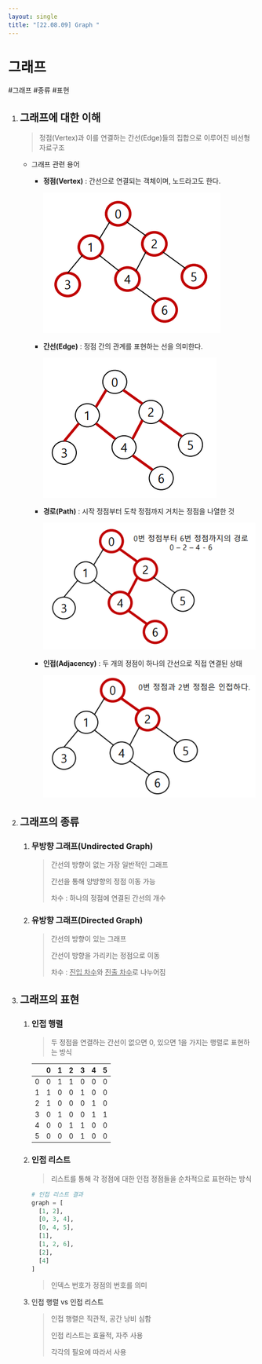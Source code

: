 ```yaml
---
layout: single
title: "[22.08.09] Graph "
---
```

# 그래프

#그래프 #종류 #표현

1. ## 그래프에 대한 이해

   > 정점(Vertex)과 이를 연결하는 간선(Edge)들의 집합으로 이루어진 비선형 자료구조

   - 그래프 관련 용어

     - **정점(Vertex)** : 간선으로 연결되는 객체이며, 노드라고도 한다.

       ![image-20220810002222982](2022-08-09-graph.assets/image-20220810002222982.png)

     - **간선(Edge)** : 정점 간의 관계를 표현하는 선을 의미한다.

       ![image-20220810002237199](2022-08-09-graph.assets/image-20220810002237199.png)

     - **경로(Path)** : 시작 정점부터 도착 정점까지 거치는 정점을 나열한 것

       ![image-20220810002251892](2022-08-09-graph.assets/image-20220810002251892.png)

     - **인접(Adjacency)** : 두 개의 정점이 하나의 간선으로 직접 연결된 상태

       ![image-20220810002304776](2022-08-09-graph.assets/image-20220810002304776.png)

   

2. ## 그래프의 종류

   1. ### 무방향 그래프(Undirected Graph)

      > 간선의 방향이 없는 가장 일반적인 그래프
      >
      > 간선을 통해 양뱡향의 정점 이동 가능
      >
      > 차수 : 하나의 정점에 연결된 간선의 개수

   2. ### 유방향 그래프(Directed Graph)

      > 간선의 방향이 있는 그래프
      >
      > 간선이 방향을 가리키는 정점으로 이동
      >
      > 차수 : <u>진입 차수</u>와 <u>진출 차수</u>로 나누어짐

   

3. ## 그래프의 표현

   1. ### 인접 행렬

      > 두 정점을 연결하는 간선이 없으면 0, 있으면 1을 가지는 행렬로 표현하는 방식

      |      |  0   |  1   |  2   |  3   |  4   |  5   |
      | :--: | :--: | :--: | :--: | :--: | :--: | :--: |
      |  0   |  0   |  1   |  1   |  0   |  0   |  0   |
      |  1   |  1   |  0   |  0   |  1   |  0   |  0   |
      |  2   |  1   |  0   |  0   |  0   |  1   |  0   |
      |  3   |  0   |  1   |  0   |  0   |  1   |  1   |
      |  4   |  0   |  0   |  1   |  1   |  0   |  0   |
      |  5   |  0   |  0   |  0   |  1   |  0   |  0   |

      

   2. ### 인접 리스트

      > 리스트를 통해 각 정점에 대한 인접 정점들을 순차적으로 표현하는 방식

      ```python
      # 인접 리스트 결과
      graph = [
      	[1, 2],
      	[0, 3, 4],
      	[0, 4, 5],
      	[1],
      	[1, 2, 6],
      	[2],
      	[4]
      ]
      ```

      > 인덱스 번호가 정점의 번호를 의미

   3. 인접 행렬 vs 인접 리스트

      > 인접 행렬은 직관적, 공간 낭비 심함
      >
      > 인접 리스트는 효율적, 자주 사용
      >
      > 각각의 필요에 따라서 사용
